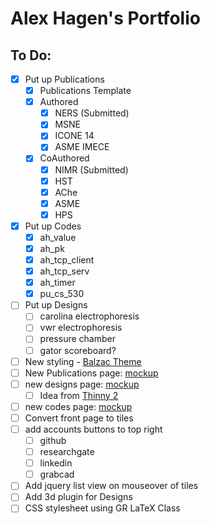 # Alex Hagen's Portfolio

## To Do:
- [x] Put up Publications
	- [x] Publications Template
	- [x] Authored
		- [x] NERS (Submitted)
		- [x] MSNE
		- [x] ICONE 14
		- [x] ASME IMECE
	- [x] CoAuthored
		- [x] NIMR (Submitted)
		- [x] HST
		- [x] AChe
		- [x] ASME
		- [x] HPS
- [x] Put up Codes
	- [x]  ah_value
	- [x]  ah_pk
	- [x]  ah_tcp_client
	- [x]  ah_tcp_serv
	- [x]  ah_timer
	- [x]  pu_cs_530
- [ ] Put up Designs
	- [ ] carolina electrophoresis
	- [ ] vwr electrophoresis
	- [ ] pressure chamber
	- [ ] gator scoreboard?
- [ ] New styling - [Balzac Theme](http://jekyll.gtat.me/about/)
- [ ] New Publications page: [mockup](http://www.google.com)
- [ ] new designs page: [mockup](http://www.google.com)
	- [ ] Idea from [Thinny 2](http://camporez.com/blog/thinny-2/)
- [ ] new codes page: [mockup](http://www.google.com)
- [ ] Convert front page to tiles
- [ ] add accounts buttons to top right
	- [ ] github
	- [ ] researchgate
	- [ ] linkedin
	- [ ] grabcad
- [ ] Add jquery list view on mouseover of tiles
- [ ] Add 3d plugin for Designs
- [ ] CSS stylesheet using GR LaTeX Class
